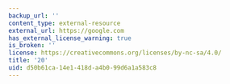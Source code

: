 ```yaml
---
backup_url: ''
content_type: external-resource
external_url: https://google.com
has_external_license_warning: true
is_broken: ''
license: https://creativecommons.org/licenses/by-nc-sa/4.0/
title: '20'
uid: d50b61ca-14e1-418d-a4b0-99d6a1a583c8
---
```

